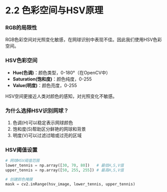 # 2.2 色彩空间与HSV原理
### RGB的局限性

RGB色彩空间对光照变化敏感，在网球识别中表现不佳。因此我们使用HSV色彩空间。

### HSV色彩空间

- **Hue(色调)**：颜色类型，0-180°（在OpenCV中）
- **Saturation(饱和度)**：颜色纯度，0-255
- **Value(明度)**：颜色亮度，0-255

HSV空间更接近人类对颜色的感知，对光照变化不敏感。

### 为什么选择HSV识别网球？

1. 色调(H)可以稳定表示网球颜色
2. 饱和度(S)帮助区分鲜艳的网球和背景
3. 明度(V)可以过滤过暗或过亮的区域

### HSV阈值设置

```python
# 网球HSV阈值范围
lower_tennis = np.array([30, 70, 80])   # 最低H,S,V值
upper_tennis = np.array([50, 255, 255]) # 最高H,S,V值

# 创建颜色掩膜
mask = cv2.inRange(hsv_image, lower_tennis, upper_tennis)
```
